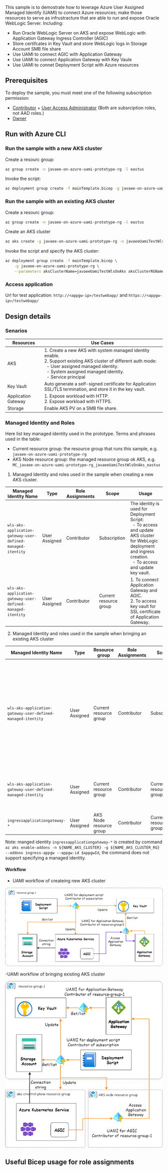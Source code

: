 This sample is to demostrate how to leverage Azure User Assigned Managed Identify (UAMI) to connect Azure resources; make those resources to serve as infrustracture that are able to run and expose Oracle WebLogic Server.  Including:

- Run Oracle WebLogic Server on AKS and expose WebLogic with Application Gateway Ingress Controller (AGIC)
- Store certifcates in Key Vault and store WebLogic logs in Storage Account SMB file share
- Use UAMI to connect AGIC with Application Gateway
- Use UAMI to connect Application Gateway with Key Vaule
- Use UAMI to connet Deployment Script with Azure resources


## Prerequisites

To deploy the sample, you must meet one of the following subscription permission: 
- [Contributor](https://docs.microsoft.com/en-us/azure/role-based-access-control/built-in-roles#contributor) + [User Access Administrator](https://docs.microsoft.com/en-us/azure/role-based-access-control/built-in-roles#user-access-administrator) (Both are subsrciption roles, not AAD roles.)
- [Owner](https://docs.microsoft.com/en-us/azure/role-based-access-control/built-in-roles#owner)

## Run with Azure CLI

### Run the sample with a new AKS cluster

Create a resourc group:

```bash
az group create -n javaee-on-azure-uami-prototype-rg -l eastus
```

Invoke the script:

```bash
az deployment group create -f mainTemplate.bicep -g javaee-on-azure-uami-prototype-rg
```

### Run the sample with an existing AKS cluster

Create a resourc group:

```bash
az group create -n javaee-on-azure-uami-prototype-rg -l eastus
```

Create an AKS cluster

```bash
az aks create -g javaee-on-azure-uami-prototype-rg -n javaeeUamiTestWlsOnAks --enable-managed-identity
```

Invoke the script and specify the AKS cluster:

```bash
az deployment group create -f mainTemplate.bicep \
    -g javaee-on-azure-uami-prototype-rg \
    --parameters aksClusterName=javaeeUamiTestWlsOnAks aksClusterRGName=javaee-on-azure-uami-prototype-rg createAKSCluster=false
```

### Access application

Url for test application: `http://<appgw-ip>/testwebapp/` and `https://<appgw-ip>/testwebapp/`

## Design details

### Senarios

| Resources | Use Cases |
|---|---|
| AKS | 1. Create a new AKS with system managed identity enable. <br> 2. Support existing AKS cluster of different auth mode: <br> &nbsp; - User assigned managed identity. <br> &nbsp; - System assigned managed identity. <br> &nbsp; - Service principal |
| Key Vault| Auto generate a self-signed certificate for Application SSL/TLS termination, and store it in the key vault. |
| Application Gateway | 1. Expose workload with HTTP. <br> 2. Expose workload with HTTPS. |
| Storage | Enable AKS PV on a SMB file share. |

### Managed Identity and Roles

Here list key managed identity used in the prototype. Terms and phrases used in the table:

- Current resource group: the resource group that runs this sample, e.g. `javaee-on-azure-uami-prototype-rg`
- AKS Node resource group: the managed resource group ok AKS, e.g. `MC_javaee-on-azure-uami-prototype-rg_javaeeUamiTestWlsOnAks_eastus`

1. Managed Identity and roles used in the sample when creating a new AKS cluster.

| Managed Identity Name | Type | Role Assignments | Scope | Usage |
|---|---|---|---|------------|
| `wls-aks-application-gateway-user-defined-managed-itentity` | User Assigned | Contributor | Subscription | The identity is used for Deployment Script: <br> &nbsp; - To access and update AKS cluster for WebLogic deployment and ingress creation. <br> &nbsp; - To access and update key vault. |
| `wls-aks-application-gateway-user-defined-managed-itentity` | User Assigned | Contributor | Current resource group | 1. To connect Application Gateway and AGIC. <br> 2. To access key vault for SSL certificate of Application Gateway.  |

2. Managed Identity and roles used in the sample when bringing an existing AKS cluster

| Managed Identity Name | Type | Resource group |Role Assignments | Scope | Usage |
|---|---|---|---|------------|---|
| `wls-aks-application-gateway-user-defined-managed-itentity` | User Assigned | Current resource group | Contributor | Subscription | The identity is used for Deployment Script: <br> &nbsp; - To access and update existing AKS cluster for WebLogic deployment, network peering and ingress creation. <br> &nbsp; - To access and update key vault. |
| `wls-aks-application-gateway-user-defined-managed-itentity` | User Assigned | Current resource group| Contributor | Current resource group | 1. To access key vault for SSL certificate of Application Gateway.  |
| `ingressapplicationgateway-*` | User Assigned | AKS Node resource group | Contributor | Current resource group | 1. Connect ACIG and Application Gateway. |

Note: manged identity `ingressapplicationgateway-*` is created by command `az aks enable-addons -n ${NAME_AKS_CLUSTER} -g ${NAME_AKS_CLUSTER_RG} --addons ingress-appgw --appgw-id $appgwId`, the command does not support specifying a managed identity.

#### Workflow

- UAMI workflow of createing new AKS cluster

![UAMI workflow with new AKS cluster](images/new-aks.png "UAMI workflow with new AKS cluster")

-UAMI workflow of bringing existing AKS cluster

![UAMI workflow with new AKS cluster](images/bring-aks.png "UAMI workflow with existing AKS cluster")

## Useful Bicep usage for role assignments







